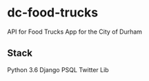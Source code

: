 # dc-food-trucks
API for Food Trucks App for the City of Durham


## Stack
Python 3.6
Django
PSQL
Twitter Lib
